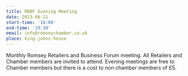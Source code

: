 ```yaml
---
title: RRBF Evening Meeting
date: 2013-06-11
start-time: '18:00'
end-time: '19:30'
email: info@romseychamber.co.uk
place: king-johns-house
---
```

Monthly Romsey Retailers and Business Forum meeting. All Retailers and Chamber members are invited to attend. Evening meetings are free to Chamber members but there is a cost to non chamber members of £5.
